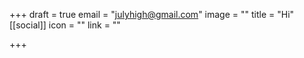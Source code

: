 +++
draft = true
email = "julyhigh@gmail.com"
image = ""
title = "Hi"
[[social]]
icon = ""
link = ""

+++
